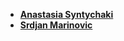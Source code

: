 * **[Anastasia Syntychaki](https://github.com/asyntychaki)**
* **[Srdjan Marinovic](https://github.com/a-little-srdjan)**
